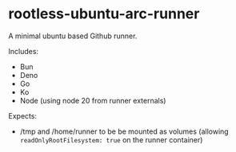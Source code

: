#  rootless-ubuntu-arc-runner

A minimal ubuntu based Github runner.

Includes:
- Bun
- Deno
- Go
- Ko
- Node (using node 20 from runner externals)

Expects:
- /tmp and /home/runner to be be mounted as volumes (allowing `readOnlyRootFilesystem: true` on the runner container)
